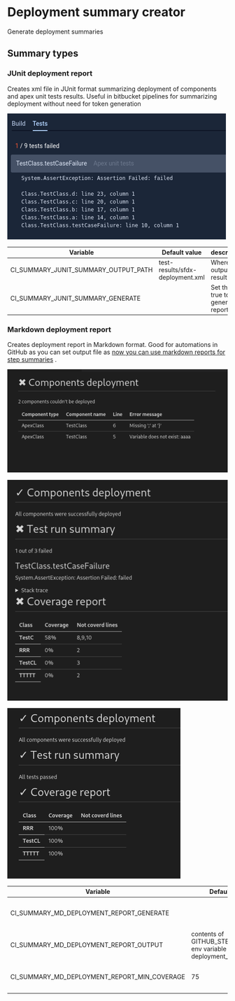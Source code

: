 # Deployment summary creator

Generate deployment summaries

## Summary types

### JUnit deployment report

Creates xml file in JUnit format summarizing deployment of components and apex unit tests results. Useful in bitbucket
pipelines for summarizing deployment without need for token generation

![Image showing how bitbucket displays this kind of report](images/junitsummary.png)

| Variable                             | Default value                    | description                         |
| ------------------------------------ | -------------------------------- | ----------------------------------- |
| CI_SUMMARY_JUNIT_SUMMARY_OUTPUT_PATH | test-results/sfdx-deployment.xml | Where to output result              |
| CI_SUMMARY_JUNIT_SUMMARY_GENERATE    |                                  | Set this to true to generate report |

### Markdown deployment report

Creates deployment report in Markdown format. Good for automations in GitHub as you can set output file
as [now you can use markdown reports for step summaries](https://github.blog/2022-05-09-supercharging-github-actions-with-job-summaries/)
.

![image showing report for failed deployment ](images/mdreport_deployemntFailed.png)

![image showing report for deployment with failed unit tests](images/mdreport_testsFailed.png)

![image showing report for successful report](images/mdreport_success.png)

| Variable                                     | Default value                                                        | Description                               |
| -------------------------------------------- | -------------------------------------------------------------------- | ----------------------------------------- |
| CI_SUMMARY_MD_DEPLOYMENT_REPORT_GENERATE     |                                                                      | Set this to any value to generate report  |
| CI_SUMMARY_MD_DEPLOYMENT_REPORT_OUTPUT       | contents of GITHUB_STEP_SUMMARY env variable or deployment_report.md | File in which report will be created      |
| CI_SUMMARY_MD_DEPLOYMENT_REPORT_MIN_COVERAGE | 75                                                                   | Minimum coverage to mark class as covered |
